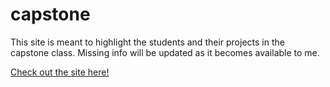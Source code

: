 # capstone
This site is meant to highlight the students and their projects in the capstone class. Missing info will be updated as it becomes available to me.

[Check out the site here!](rosswilsonmedia.github.io/capstone/home.html)
